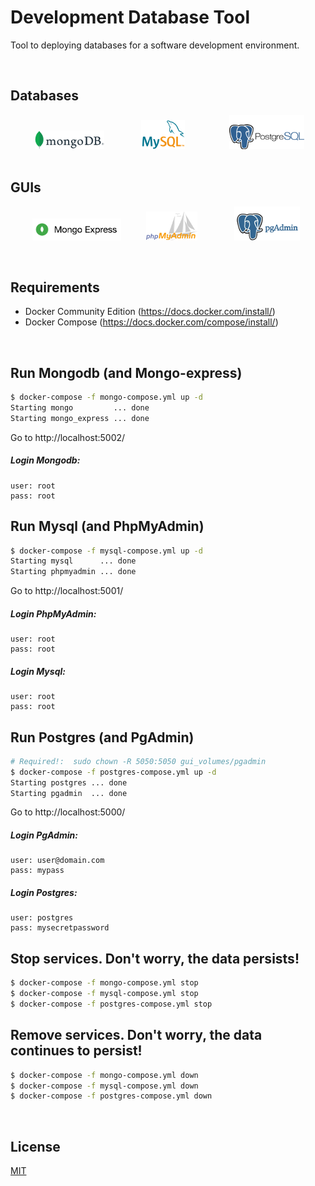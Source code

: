 # Development Database Tool
Tool to deploying databases for a software development environment.

<br>

## Databases
&nbsp;&nbsp;&nbsp;&nbsp;&nbsp;&nbsp;&nbsp;&nbsp;&nbsp;
![Mysql Logo](resources/mongodb_111x30.png) &nbsp;&nbsp;&nbsp;&nbsp;&nbsp;&nbsp;&nbsp;&nbsp;&nbsp;&nbsp;&nbsp;&nbsp;&nbsp;
![Mysql Logo](resources/mysql_70x47.png) &nbsp;&nbsp;&nbsp;&nbsp;&nbsp;&nbsp;&nbsp;&nbsp;&nbsp;&nbsp;&nbsp;&nbsp;&nbsp;&nbsp;&nbsp;&nbsp;
![Mysql Logo](resources/postgres_120x55_despl.png) &nbsp;&nbsp;&nbsp;&nbsp;&nbsp;&nbsp;&nbsp;&nbsp;&nbsp;

## GUIs
&nbsp;&nbsp;&nbsp;&nbsp;&nbsp;&nbsp;&nbsp;&nbsp;
![Mysql Logo](resources/mongo-express_142x35.png) &nbsp;&nbsp;&nbsp;&nbsp;&nbsp;&nbsp;&nbsp;&nbsp;
![Mysql Logo](resources/phpmyadmin_82x46.png) &nbsp;&nbsp;&nbsp;&nbsp;&nbsp;&nbsp;&nbsp;&nbsp;&nbsp;&nbsp;&nbsp;&nbsp;&nbsp;
![Mysql Logo](resources/pgadmin_105x54.png) &nbsp;&nbsp;&nbsp;&nbsp;&nbsp;&nbsp;&nbsp;&nbsp;&nbsp;

<br>

## Requirements
* Docker Community Edition (https://docs.docker.com/install/)
* Docker Compose (https://docs.docker.com/compose/install/)

<br>

## Run Mongodb (and Mongo-express)
```bash
$ docker-compose -f mongo-compose.yml up -d
Starting mongo         ... done
Starting mongo_express ... done
```
Go to http://localhost:5002/

##### Login Mongodb:
```text
user: root
pass: root
```

## Run Mysql (and PhpMyAdmin)
```bash
$ docker-compose -f mysql-compose.yml up -d
Starting mysql      ... done
Starting phpmyadmin ... done
```
Go to http://localhost:5001/

##### Login PhpMyAdmin:
```text
user: root
pass: root
```

##### Login Mysql:
```text
user: root
pass: root
```

## Run Postgres (and PgAdmin)
```bash
# Required!:  sudo chown -R 5050:5050 gui_volumes/pgadmin
$ docker-compose -f postgres-compose.yml up -d
Starting postgres ... done
Starting pgadmin  ... done
```
Go to http://localhost:5000/

##### Login PgAdmin:
```text
user: user@domain.com
pass: mypass
```

##### Login Postgres:
```text
user: postgres
pass: mysecretpassword
```

## Stop services. Don't worry, the data persists!
```bash
$ docker-compose -f mongo-compose.yml stop
$ docker-compose -f mysql-compose.yml stop
$ docker-compose -f postgres-compose.yml stop
```

## Remove services. Don't worry, the data continues to persist!
```bash
$ docker-compose -f mongo-compose.yml down
$ docker-compose -f mysql-compose.yml down
$ docker-compose -f postgres-compose.yml down
```

<br>

## License
[MIT](LICENSE)